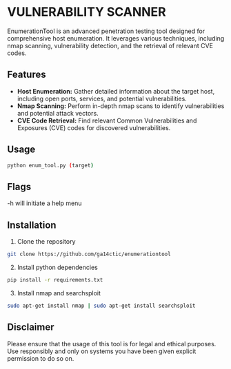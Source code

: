 # VULNERABILITY SCANNER

EnumerationTool is an advanced penetration testing tool designed for comprehensive host enumeration. It leverages various techniques, including nmap scanning, vulnerability detection, and the retrieval of relevant CVE codes.

## Features

- **Host Enumeration:** Gather detailed information about the target host, including open ports, services, and potential vulnerabilities.
- **Nmap Scanning:** Perform in-depth nmap scans to identify vulnerabilities and potential attack vectors.
- **CVE Code Retrieval:** Find relevant Common Vulnerabilities and Exposures (CVE) codes for discovered vulnerabilities.

## Usage

```bash
python enum_tool.py (target)
```

## Flags

-h will initiate a help menu

## Installation

1. Clone the repository
```bash
git clone https://github.com/ga14ctic/enumerationtool
```
2. Install python dependencies
```bash
pip install -r requirements.txt
```
3. Install nmap and searchsploit
```bash
sudo apt-get install nmap | sudo apt-get install searchsploit
```

## Disclaimer

Please ensure that the usage of this tool is for legal and ethical purposes. Use responsibly and only on systems you have been given explicit permission to do so on.
